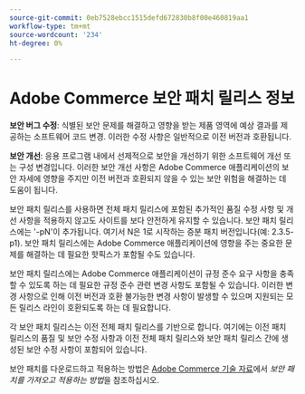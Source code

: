 ```yaml
---
source-git-commit: 0eb7528ebcc1515defd672830b8f00e460819aa1
workflow-type: tm+mt
source-wordcount: '234'
ht-degree: 0%

---
```

# Adobe Commerce 보안 패치 릴리스 정보

**보안 버그 수정**: 식별된 보안 문제를 해결하고 영향을 받는 제품 영역에 예상 결과를 제공하는 소프트웨어 코드 변경. 이러한 수정 사항은 일반적으로 이전 버전과 호환됩니다.

**보안 개선**: 응용 프로그램 내에서 선제적으로 보안을 개선하기 위한 소프트웨어 개선 또는 구성 변경입니다. 이러한 보안 개선 사항은 Adobe Commerce 애플리케이션의 보안 자세에 영향을 주지만 이전 버전과 호환되지 않을 수 있는 보안 위험을 해결하는 데 도움이 됩니다.

보안 패치 릴리스를 사용하면 전체 패치 릴리스에 포함된 추가적인 품질 수정 사항 및 개선 사항을 적용하지 않고도 사이트를 보다 안전하게 유지할 수 있습니다. 보안 패치 릴리스에는 &#39;-pN&#39;이 추가됩니다. 여기서 N은 1로 시작하는 증분 패치 버전입니다(예: 2.3.5-p1). 보안 패치 릴리스에는 Adobe Commerce 애플리케이션에 영향을 주는 중요한 문제를 해결하는 데 필요한 핫픽스가 포함될 수도 있습니다.

보안 패치 릴리스에는 Adobe Commerce 애플리케이션이 규정 준수 요구 사항을 충족할 수 있도록 하는 데 필요한 규정 준수 관련 변경 사항도 포함될 수 있습니다. 이러한 변경 사항으로 인해 이전 버전과 호환 불가능한 변경 사항이 발생할 수 있으며 지원되는 모든 릴리스 라인이 호환되도록 하는 데 필요합니다.

각 보안 패치 릴리스는 이전 전체 패치 릴리스를 기반으로 합니다. 여기에는 이전 패치 릴리스의 품질 및 보안 수정 사항과 이전 전체 패치 릴리스와 보안 패치 릴리스 간에 생성된 보안 수정 사항이 포함되어 있습니다.

보안 패치를 다운로드하고 적용하는 방법은 [Adobe Commerce 기술 자료](https://experienceleague.adobe.com/en/docs/commerce-knowledge-base/kb/how-to/how-to-obtain-and-apply-security-patches)에서 _보안 패치를 가져오고 적용하는 방법_&#x200B;을 참조하십시오.
